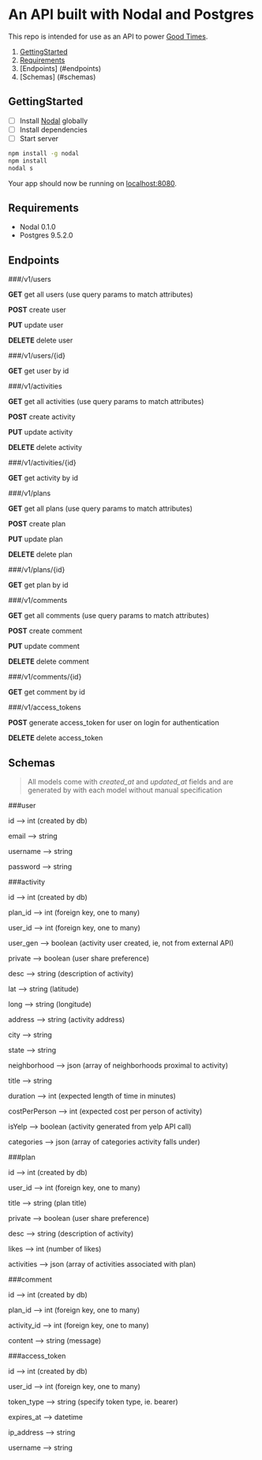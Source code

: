 # An API built with Nodal and Postgres

This repo is intended for use as an API to power [Good Times](https://github.com/sweaty-figs).

1. [GettingStarted](#gettingstarted)
2. [Requirements](#requirements)
3. [Endpoints] (#endpoints)
4. [Schemas] (#schemas)

## GettingStarted
- [ ] Install [Nodal](https://github.com/keithwhor/nodal) globally
- [ ] Install dependencies
- [ ] Start server

```sh
npm install -g nodal
npm install
nodal s
```
Your app should now be running on [localhost:8080](http://localhost:8080/).

## Requirements
- Nodal 0.1.0
- Postgres 9.5.2.0

## Endpoints

###/v1/users

**GET**     get all users (use query params to match attributes)

**POST**    create user

**PUT**     update user

**DELETE**  delete user

###/v1/users/{id}

**GET**     get user by id

###/v1/activities

**GET**     get all activities (use query params to match attributes)


**POST**   create activity


**PUT**     update activity


**DELETE**  delete  activity

###/v1/activities/{id}


**GET**     get activity by id

###/v1/plans

**GET**     get all plans (use query params to match attributes)

**POST**    create plan

**PUT**     update plan

**DELETE**  delete plan

###/v1/plans/{id}

**GET**     get plan by id

###/v1/comments

**GET**     get all comments (use query params to match attributes)

**POST**    create comment

**PUT**     update comment

**DELETE**  delete comment

###/v1/comments/{id}

**GET**     get comment by id

###/v1/access_tokens

**POST**    generate access_token for user on login for authentication

**DELETE**  delete access_token

## Schemas
> All models come with *created_at* and *updated_at* fields and are generated by with each model without manual specification

###user

id            --> int (created by db)

email         --> string

username      --> string

password      --> string


###activity

id            --> int (created by db)

plan_id       --> int (foreign key, one to many)

user_id       --> int (foreign key, one to many)

user_gen      --> boolean (activity user created, ie, not from external API)

private       --> boolean (user share preference)

desc          --> string (description of activity)

lat           --> string (latitude)

long          --> string (longitude)

address       --> string (activity address)

city          --> string

state         --> string

neighborhood  --> json (array of neighborhoods proximal to activity)

title         --> string

duration      --> int (expected length of time in minutes)

costPerPerson --> int (expected cost per person of activity)

isYelp        --> boolean (activity generated from yelp API call)

categories    --> json (array of categories activity falls under)


###plan

id            --> int (created by db)

user_id       --> int (foreign key, one to many)

title         --> string (plan title)

private       --> boolean (user share preference)

desc          --> string (description of activity)

likes         --> int (number of likes)

activities    --> json (array of activities associated with plan)


###comment

id            --> int (created by db)

plan_id       --> int (foreign key, one to many)

activity_id   --> int (foreign key, one to many)

content       --> string (message)


###access_token

id            --> int (created by db)

user_id       --> int (foreign key, one to many)

token_type    --> string (specify token type, ie. bearer)

expires_at    --> datetime

ip_address    --> string

username      --> string






